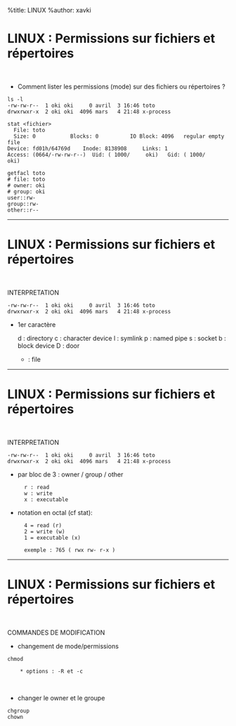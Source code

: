 %title: LINUX
%author: xavki


# LINUX : Permissions sur fichiers et répertoires

<br>

* Comment lister les permissions (mode) sur des fichiers ou répertoires ? 

```
ls -l
-rw-rw-r--  1 oki oki     0 avril  3 16:46 toto
drwxrwxr-x  2 oki oki  4096 mars   4 21:48 x-process

stat <fichier>
  File: toto
  Size: 0         	Blocks: 0          IO Block: 4096   regular empty file
Device: fd01h/64769d	Inode: 8138908     Links: 1
Access: (0664/-rw-rw-r--)  Uid: ( 1000/     oki)   Gid: ( 1000/     oki)

getfacl toto
# file: toto
# owner: oki
# group: oki
user::rw-
group::rw-
other::r--
```

----------------------------------------------------------------------------------

# LINUX : Permissions sur fichiers et répertoires

<br>

INTERPRETATION

```
-rw-rw-r--  1 oki oki     0 avril  3 16:46 toto
drwxrwxr-x  2 oki oki  4096 mars   4 21:48 x-process
```

* 1er caractère

    d : directory
    c : character device
    l : symlink
    p : named pipe
    s : socket
    b : block device
    D : door
    - : file

----------------------------------------------------------------------------------

# LINUX : Permissions sur fichiers et répertoires

<br>

INTERPRETATION

```
-rw-rw-r--  1 oki oki     0 avril  3 16:46 toto
drwxrwxr-x  2 oki oki  4096 mars   4 21:48 x-process
```

* par bloc de 3 : owner / group / other

		r : read
		w : write
		x : executable

* notation en octal (cf stat):

		4 = read (r)
		2 = write (w)
		1 = executable (x)

		exemple : 765 ( rwx rw- r-x )

----------------------------------------------------------------------------------

# LINUX : Permissions sur fichiers et répertoires

<br>

COMMANDES DE MODIFICATION

* changement de mode/permissions

```
chmod
```

		* options : -R et -c

<br>

* changer le owner et le groupe

```
chgroup
chown
```
